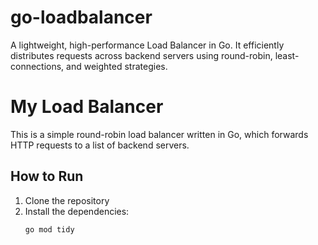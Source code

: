 # go-loadbalancer
A lightweight, high-performance Load Balancer in Go. It efficiently distributes requests across backend servers using round-robin, least-connections, and weighted strategies.
# My Load Balancer

This is a simple round-robin load balancer written in Go, which forwards HTTP requests to a list of backend servers.

## How to Run

1. Clone the repository
2. Install the dependencies:
   ```bash
   go mod tidy
